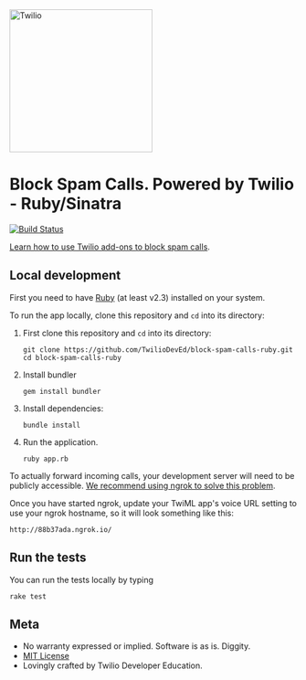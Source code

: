 <a href="https://www.twilio.com">
  <img src="https://static0.twilio.com/marketing/bundles/marketing/img/logos/wordmark-red.svg" alt="Twilio" width="250" />
</a>

# Block Spam Calls. Powered by Twilio - Ruby/Sinatra
[![Build
Status](https://travis-ci.org/TwilioDevEd/block-spam-calls-ruby.svg?branch=master)](https://travis-ci.org/TwilioDevEd/block-spam-calls-ruby)

[Learn how to use Twilio add-ons to block spam calls](https://www.twilio.com/docs/guides/block-spam-calls-and-robocalls-ruby).

## Local development

First you need to have [Ruby](https://www.ruby-lang.org/) (at least v2.3) installed on your system.

To run the app locally, clone this repository and `cd` into its directory:

1. First clone this repository and `cd` into its directory:
   ```
   git clone https://github.com/TwilioDevEd/block-spam-calls-ruby.git
   cd block-spam-calls-ruby
   ```

1. Install bundler

    ```
    gem install bundler
    ```

1. Install dependencies:

    ```
    bundle install
    ```

1. Run the application.

    ```
    ruby app.rb
    ```

To actually forward incoming calls, your development server will need to be publicly accessible. [We recommend using ngrok to solve this problem](https://www.twilio.com/blog/2015/09/6-awesome-reasons-to-use-ngrok-when-testing-webhooks.html).

Once you have started ngrok, update your TwiML app's voice URL setting to use your ngrok hostname, so it will look something like this:

```
http://88b37ada.ngrok.io/
```

## Run the tests

You can run the tests locally by typing

```
rake test
```

## Meta

* No warranty expressed or implied. Software is as is. Diggity.
* [MIT License](http://www.opensource.org/licenses/mit-license.html)
* Lovingly crafted by Twilio Developer Education.
